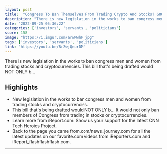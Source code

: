 ```yaml
---
layout: post
title:  "Congress To Ban Themselves From Trading Crypto And Stocks? GOOD RIDDANCE!"
description: "There is new legislation in the works to ban congress men and women from trading stocks and cryptocurrencies. This bill that's being drafted would NOT ONLY b..."
date: "2022-09-25 05:36:22"
categories: ['investors', 'servants', 'politicians']
score: 158
image: "https://i.imgur.com/arwMwhP.jpg"
tags: ['investors', 'servants', 'politicians']
link: "https://youtu.be/8rZwjQeurDM"
---
```


There is new legislation in the works to ban congress men and women from trading stocks and cryptocurrencies. This bill that's being drafted would NOT ONLY b...

## Highlights

- New legislation in the works to ban congress men and women from trading stocks and cryptocurrencies.
- This bill that's being drafted would NOT ONLY b...    It would not only ban members of Congress from trading in stocks or cryptocurrencies.
- Learn more from iReport.com: Show us your support for the latest CNN Tech Heroics Project.
- Back to the page you came from.com/news_journey.com for all the latest updates on our favorite.com videos from iReporters.com and iReport_flashflashflash.com.

---

